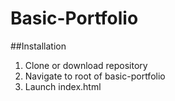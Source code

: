 # Basic-Portfolio

##Installation
1. Clone or download repository
2. Navigate to root of basic-portfolio
3. Launch index.html

